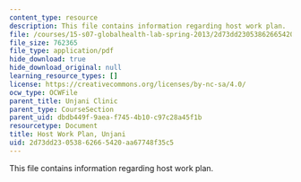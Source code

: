 ```yaml
---
content_type: resource
description: This file contains information regarding host work plan.
file: /courses/15-s07-globalhealth-lab-spring-2013/2d73dd23053862665420aa67748f35c5_MIT15_S07S13_host_wor_unj.pdf
file_size: 762365
file_type: application/pdf
hide_download: true
hide_download_original: null
learning_resource_types: []
license: https://creativecommons.org/licenses/by-nc-sa/4.0/
ocw_type: OCWFile
parent_title: Unjani Clinic
parent_type: CourseSection
parent_uid: dbdb449f-9aea-f745-4b10-c97c28a45f1b
resourcetype: Document
title: Host Work Plan, Unjani
uid: 2d73dd23-0538-6266-5420-aa67748f35c5
---
```

This file contains information regarding host work plan.